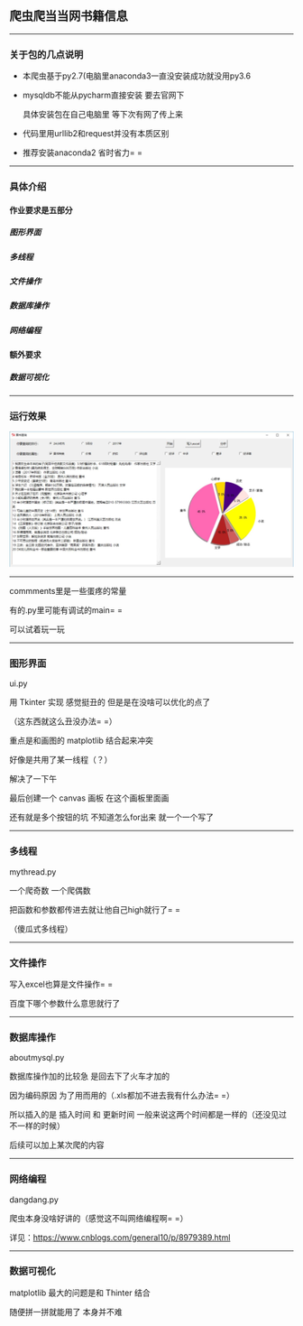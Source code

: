 ## 爬虫爬当当网书籍信息

---

### 关于包的几点说明

- 本爬虫基于py2.7(电脑里anaconda3一直没安装成功就没用py3.6

- mysqldb不能从pycharm直接安装 要去官网下

    具体安装包在自己电脑里 等下次有网了传上来

- 代码里用urllib2和request并没有本质区别

- 推荐安装anaconda2 省时省力= =

---

### 具体介绍

#### 作业要求是五部分

#####  图形界面

#####  多线程

#####  文件操作

#####  数据库操作

#####  网络编程

#### 额外要求

#####  数据可视化

---

### 运行效果

![image](https://github.com/general10/duangduang/blob/master/hello/test/pic.jpg)

---

commments里是一些蛋疼的常量

有的.py里可能有调试的main= =

可以试着玩一玩

---
### 图形界面

ui.py

用 Tkinter 实现 感觉挺丑的 但是是在没啥可以优化的点了

（这东西就这么丑没办法= =）

重点是和画图的 matplotlib 结合起来冲突

好像是共用了某一线程（？）

解决了一下午

最后创建一个 canvas 画板 在这个画板里面画

还有就是多个按钮的坑 不知道怎么for出来 就一个一个写了

---

### 多线程 

mythread.py

一个爬奇数 一个爬偶数

把函数和参数都传进去就让他自己high就行了= =

（傻瓜式多线程）

---

### 文件操作

写入excel也算是文件操作= =

百度下哪个参数什么意思就行了

---

### 数据库操作

aboutmysql.py

数据库操作加的比较急 是回去下了火车才加的

因为编码原因 为了用而用的（.xls都加不进去我有什么办法= =）

所以插入的是 插入时间 和 更新时间 一般来说这两个时间都是一样的（还没见过不一样的时候）

后续可以加上某次爬的内容

---

### 网络编程

dangdang.py

爬虫本身没啥好讲的（感觉这不叫网络编程啊= =）

详见：https://www.cnblogs.com/general10/p/8979389.html

---

### 数据可视化

matplotlib 最大的问题是和 Thinter 结合

随便拼一拼就能用了 本身并不难
